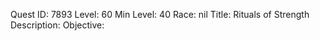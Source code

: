 Quest ID: 7893
Level: 60
Min Level: 40
Race: nil
Title: Rituals of Strength
Description: 
Objective: 
